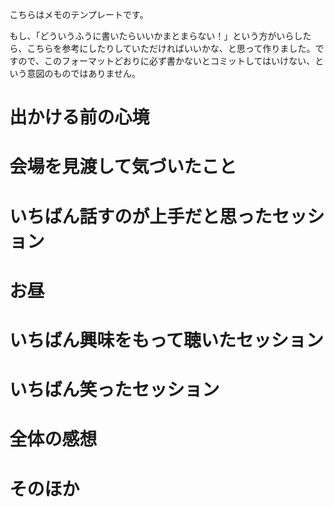 こちらはメモのテンプレートです。

もし、「どういうふうに書いたらいいかまとまらない！」という方がいらしたら、こちらを参考にしたりしていただければいいかな、と思って作りました。ですので、このフォーマットどおりに必ず書かないとコミットしてはいけない、という意図のものではありません。

# 出かける前の心境

# 会場を見渡して気づいたこと

# いちばん話すのが上手だと思ったセッション

# お昼

# いちばん興味をもって聴いたセッション

# いちばん笑ったセッション

# 全体の感想

# そのほか
